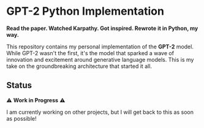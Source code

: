 # GPT-2 Python Implementation

**Read the paper. Watched Karpathy. Got inspired. Rewrote it in Python, my way.**

This repository contains my personal implementation of the **GPT-2** model. While GPT-2 wasn't the first, it's the model that sparked a wave of innovation and excitement around generative language models. This is my take on the groundbreaking architecture that started it all.

## Status

⚠️ **Work in Progress** ⚠️

I am currently working on other projects, but I will get back to this as soon as possible!
